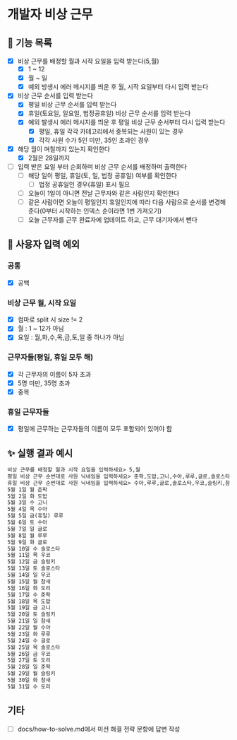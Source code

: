 # 개발자 비상 근무

## 🎯 기능 목록

- [x] 비상 근무를 배정할 월과 시작 요일을 입력 받는다(5,월)
  - [x] 1 ~ 12
  - [x] 월 ~ 일
  - [x] 예외 방생시 에러 메시지를 띄운 후 월, 시작 요일부터 다시 입력 받는다
- [x] 비상 근무 순서를 입력 받는다
    - [x] 평일 비상 근무 순서를 입력 받는다
    - [x] 휴일(토요일, 일요일, 법정공휴일) 비상 근무 순서를 입력 받는다
    - [x] 예외 발생시 에러 메시지를 띄운 후 평일 비상 근무 순서부터 다시 입력 받는다
      - [x] 평일, 휴일 각각 카테고리에서 중복되는 사원이 있는 경우
      - [x] 각각 사원 수가 5인 미만, 35인 초과인 경우
- [x] 해당 월이 며칠까지 있는지 확인한다
  - [x] 2월은 28일까지
- [ ] 입력 받은 요일 부터 순회하며 비상 근무 순서를 배정하며 출력한다
  - [ ] 해당 일이 평일, 휴일(토, 일, 법정 공휴일) 여부를 확인한다
    - [ ] 법정 공휴일인 경우(휴일) 표시 필요
  - [ ] 오늘이 1일이 아니면 전날 근무자와 같은 사람인지 확인한다
  - [ ] 같은 사람이면 오늘이 평일인지 휴일인지에 따라 다음 사람으로 순서를 변경해준다(0부터 시작하는 인덱스 순이라면 1번 가져오기)
  - [ ] 오늘 근무자를 근무 완료자에 업데이트 하고, 근무 대기자에서 뺀다

## 👿 사용자 입력 예외
### 공통
- [x] 공백

### 비상 근무 월, 시작 요일
- [x] 컴마로 split 시 size != 2
- [x] 월 : 1 ~ 12가 아님
- [x] 요일 : 월,화,수,목,금,토,일 중 하나가 아님

### 근무자들(평일, 휴일 모두 해)
- [x] 각 근무자의 이름이 5자 초과
- [x] 5명 미만, 35명 초과
- [x] 중복

### 휴일 근무자들
- [x] 평일에 근무하는 근무자들의 이름이 모두 포함되어 있어야 함

## ✨ 실행 결과 예시

```markdown
비상 근무를 배정할 월과 시작 요일을 입력하세요> 5,월
평일 비상 근무 순번대로 사원 닉네임을 입력하세요> 준팍,도밥,고니,수아,루루,글로,솔로스타,우코,슬링키,참새,도리
휴일 비상 근무 순번대로 사원 닉네임을 입력하세요> 수아,루루,글로,솔로스타,우코,슬링키,참새,도리,준팍,도밥,고니
5월 1일 월 준팍
5월 2일 화 도밥
5월 3일 수 고니
5월 4일 목 수아
5월 5일 금(휴일) 루루
5월 6일 토 수아
5월 7일 일 글로
5월 8일 월 루루
5월 9일 화 글로
5월 10일 수 솔로스타
5월 11일 목 우코
5월 12일 금 슬링키
5월 13일 토 솔로스타
5월 14일 일 우코
5월 15일 월 참새
5월 16일 화 도리
5월 17일 수 준팍
5월 18일 목 도밥
5월 19일 금 고니
5월 20일 토 슬링키
5월 21일 일 참새
5월 22일 월 수아
5월 23일 화 루루
5월 24일 수 글로
5월 25일 목 솔로스타
5월 26일 금 우코
5월 27일 토 도리
5월 28일 일 준팍
5월 29일 월 슬링키
5월 30일 화 참새
5월 31일 수 도리
```

## 기타
- [ ] docs/how-to-solve.md에서 미션 해결 전략 문항에 답변 작성
